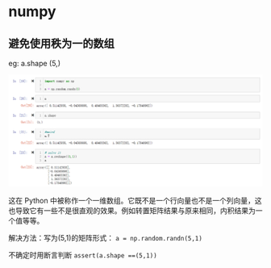 # numpy

## 避免使用秩为一的数组

eg: a.shape (5,)

![](numpy-rank-1-array.png)

这在 Python 中被称作一个一维数组。它既不是一个行向量也不是一个列向量，这也导致它有一些不是很直观的效果。例如转置矩阵结果与原来相同，内积结果为一个值等等。

解决方法：写为(5,1)的矩阵形式： `a = np.random.randn(5,1)`

不确定时用断言判断 `assert(a.shape ==(5,1))`